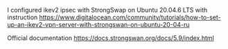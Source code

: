 I configured ikev2 ipsec with StrongSwap on Ubuntu 20.04.6 LTS
with instruction https://www.digitalocean.com/community/tutorials/how-to-set-up-an-ikev2-vpn-server-with-strongswan-on-ubuntu-20-04-ru

Official documentation https://docs.strongswan.org/docs/5.9/index.html
